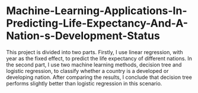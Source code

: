 # Machine-Learning-Applications-In-Predicting-Life-Expectancy-And-A-Nation-s-Development-Status
This project is divided into two parts. Firstly, I use linear regression, with year as the fixed effect, to predict the life expectancy of different nations. In the second part, I use two machine learning methods, decision tree and logistic regression, to classify whether a country is a developed or developing nation. After comparing the results, I conclude that decision tree performs slightly better than logistic regression in this scenario.
